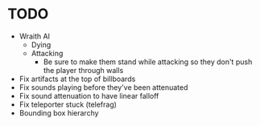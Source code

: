 # TODO
- Wraith AI
    - Dying
    - Attacking
        - Be sure to make them stand while attacking so they don't push the player through walls
- Fix artifacts at the top of billboards
- Fix sounds playing before they've been attenuated
- Fix sound attenuation to have linear falloff
- Fix teleporter stuck (telefrag)
- Bounding box hierarchy